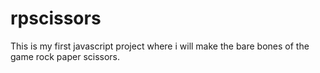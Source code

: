 # rpscissors
This is my first javascript project where i will make the bare bones of the game rock paper scissors.
